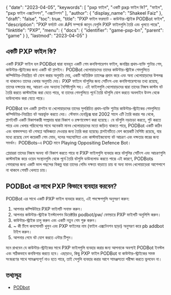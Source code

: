 {
  "date": "2023-04-05",
  "keywords": [
"pxp ফাইল",
"একটি pxp ফাইল কি?",
"ফাইল",
"pxp ফাইল এক্সটেনশন",
"এক্সটেনশন"
],
  "author": {
    "display_name": "Shakeel Faiz"
},
  "draft": "false",
  "toc": true,
  "title": "PXP ফাইল ফরম্যাট - কাউন্টার-স্ট্রাইক PODBot ফাইল",
  "description": "PXP ফর্ম্যাট এবং API সম্পর্কে জানুন যেগুলি PXP ফাইলগুলি তৈরি এবং খুলতে পারে৷",
  "linktitle": "PXP",
  "menu": {
    "docs": {
      "identifier": "game-pxp-bn",
      "parent": "game"
}
},
  "lastmod": "2023-04-05"
}

## একটি PXP ফাইল কি?

একটি PXP ফাইল হল PODBot দ্বারা ব্যবহৃত একটি গেম কনফিগারেশন ফাইল, জনপ্রিয় প্রথম-ব্যক্তি শ্যুটার গেম, কাউন্টার-স্ট্রাইকের জন্য একটি বট প্লাগইন। PODBot খেলোয়াড়দের তাদের কাউন্টার-স্ট্রাইক গেমগুলিতে কম্পিউটার-নিয়ন্ত্রিত বট যোগ করার অনুমতি দেয়, একটি অতিরিক্ত চ্যালেঞ্জ প্রদান করে এবং অন্য খেলোয়াড়দের উপলব্ধ না থাকলেও তাদের খেলার অনুমতি দেয়। PXP ফাইলে বটগুলির জন্য সেটিংস এবং কনফিগারেশনের তথ্য রয়েছে, তাদের দক্ষতার স্তর, আচরণ এবং অন্যান্য বৈশিষ্ট্যগুলি সহ। এই ফাইলগুলি খেলোয়াড়দের দ্বারা তাদের নিজস্ব কাস্টম বট তৈরি করতে কাস্টমাইজ করা যেতে পারে, বা তাদের গেমগুলিতে পূর্বে তৈরি বটগুলি যোগ করতে অনলাইন উত্স থেকে ডাউনলোড করা যেতে পারে।

PODBot হল একটি প্লাগইন যা খেলোয়াড়দের তাদের সুপরিচিত প্রথম-ব্যক্তি শ্যুটার কাউন্টার-স্ট্রাইকের গেমগুলিতে কম্পিউটার-নিয়ন্ত্রিত বট অন্তর্ভুক্ত করতে দেয়। স্টেফান হেনড্রিক্স দ্বারা 2002 সালে এটি তৈরি করার পর থেকে, প্লাগইনটি একটি বিকাশকারী সম্প্রদায় দ্বারা বিকাশ ও রক্ষণাবেক্ষণ করা হয়েছে। যে বটগুলি নড়াচড়া করতে, শুট করতে পারে এবং খেলার পরিবেশের সাথে অনেকটা মানব খেলোয়াড়দের মতো জড়িত থাকতে পারে, PODBot একটি কঠিন এবং বাস্তবসম্মত বট গেমপ্লে অভিজ্ঞতা দেওয়ার জন্য তৈরি করা হয়েছে৷ প্লাগইনটিতে বেশ কয়েকটি বৈশিষ্ট্য রয়েছে, যার মধ্যে রয়েছে বেশ কয়েকটি গেম মোড, দলের সহযোগিতা এবং কাস্টমাইজযোগ্য বট আচরণ এবং দক্ষতার স্তরের জন্য সমর্থন। PODBots-এ POD মানে Playing Oppositing Defence Bot।

প্লেয়াররা তাদের নিজস্ব অনন্য বট বিকাশ করতে পারে বা PXP ফাইলগুলি ব্যবহার করে বটগুলির সেটিংস এবং আচরণগুলি কাস্টমাইজ করে ওয়েব সংস্থানগুলি থেকে পূর্বে তৈরি বটগুলি ডাউনলোড করতে পারে৷ এই কারণে, PODBots গেমারদের জন্য একটি ভাল পছন্দের বিকল্প যারা তাদের গেমিং দক্ষতা বাড়াতে চায় বা অন্য মানব খেলোয়াড়েরা আশেপাশে না থাকলে গেমটি খেলতে চায়।

## PODBot এর সাথে PXP কিভাবে ব্যবহার করবেন?

PODBot এর সাথে একটি PXP ফাইল ব্যবহার করতে, এই পদক্ষেপগুলি অনুসরণ করুন:

1. আপনার কম্পিউটারে PXP ফাইলটি সনাক্ত করুন।
2. আপনার কাউন্টার-স্ট্রাইক ইনস্টলেশন ডিরেক্টরির podbot/pw/ ফোল্ডারে PXP ফাইলটি অনুলিপি করুন।
3. কাউন্টার-স্ট্রাইক চালু করুন এবং একটি নতুন গেম শুরু করুন।
4. ~ কী টিপে কনসোলটি খুলুন এবং PXP ফাইলের নাম (ফাইল এক্সটেনশন ছাড়া) অনুসরণ করে pb addbot টাইপ করুন।
5. আপনার গেমে বট যোগ করতে এন্টার টিপুন।

মনে রাখবেন যে কাউন্টার-স্ট্রাইকের সাথে PXP ফাইলগুলি ব্যবহার করার জন্য আপনাকে অবশ্যই PODBot ইনস্টল এবং সঠিকভাবে কনফিগার করতে হবে। এছাড়াও, কিছু PXP ফাইল PODBot বা কাউন্টার-স্ট্রাইকের সমস্ত সংস্করণের সাথে সামঞ্জস্যপূর্ণ নাও হতে পারে, তাই সেগুলি ব্যবহার করার আগে সামঞ্জস্যতা পরীক্ষা করতে ভুলবেন না।

## তথ্যসূত্র
* [PODbot](https://counterstrike.fandom.com/wiki/Bot)


